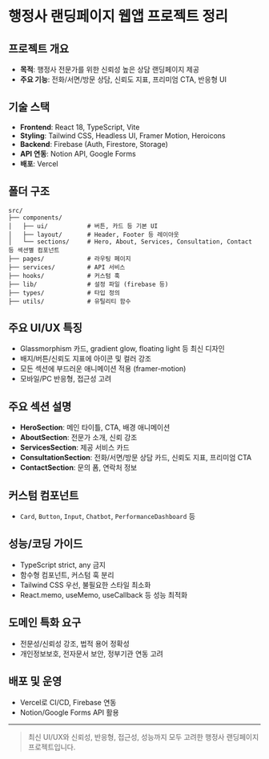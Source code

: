 # 행정사 랜딩페이지 웹앱 프로젝트 정리

## 프로젝트 개요
- **목적**: 행정사 전문가를 위한 신뢰성 높은 상담 랜딩페이지 제공
- **주요 기능**: 전화/서면/방문 상담, 신뢰도 지표, 프리미엄 CTA, 반응형 UI

## 기술 스택
- **Frontend**: React 18, TypeScript, Vite
- **Styling**: Tailwind CSS, Headless UI, Framer Motion, Heroicons
- **Backend**: Firebase (Auth, Firestore, Storage)
- **API 연동**: Notion API, Google Forms
- **배포**: Vercel

## 폴더 구조
```
src/
├── components/
│   ├── ui/           # 버튼, 카드 등 기본 UI
│   ├── layout/       # Header, Footer 등 레이아웃
│   └── sections/     # Hero, About, Services, Consultation, Contact 등 섹션별 컴포넌트
├── pages/            # 라우팅 페이지
├── services/         # API 서비스
├── hooks/            # 커스텀 훅
├── lib/              # 설정 파일 (firebase 등)
├── types/            # 타입 정의
├── utils/            # 유틸리티 함수
```

## 주요 UI/UX 특징
- Glassmorphism 카드, gradient glow, floating light 등 최신 디자인
- 배지/버튼/신뢰도 지표에 아이콘 및 컬러 강조
- 모든 섹션에 부드러운 애니메이션 적용 (framer-motion)
- 모바일/PC 반응형, 접근성 고려

## 주요 섹션 설명
- **HeroSection**: 메인 타이틀, CTA, 배경 애니메이션
- **AboutSection**: 전문가 소개, 신뢰 강조
- **ServicesSection**: 제공 서비스 카드
- **ConsultationSection**: 전화/서면/방문 상담 카드, 신뢰도 지표, 프리미엄 CTA
- **ContactSection**: 문의 폼, 연락처 정보

## 커스텀 컴포넌트
- `Card`, `Button`, `Input`, `Chatbot`, `PerformanceDashboard` 등

## 성능/코딩 가이드
- TypeScript strict, any 금지
- 함수형 컴포넌트, 커스텀 훅 분리
- Tailwind CSS 우선, 불필요한 스타일 최소화
- React.memo, useMemo, useCallback 등 성능 최적화

## 도메인 특화 요구
- 전문성/신뢰성 강조, 법적 용어 정확성
- 개인정보보호, 전자문서 보안, 정부기관 연동 고려

## 배포 및 운영
- Vercel로 CI/CD, Firebase 연동
- Notion/Google Forms API 활용

---

> 최신 UI/UX와 신뢰성, 반응형, 접근성, 성능까지 모두 고려한 행정사 랜딩페이지 프로젝트입니다.
